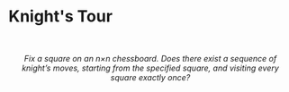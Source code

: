 # Knight's Tour
<br>
<p align="center">
    <em>Fix a square on an n×n chessboard. Does there exist a sequence of <br> knight’s moves, starting from the specified square, and visiting every <br> square exactly once?</em>
</p>
<br>



